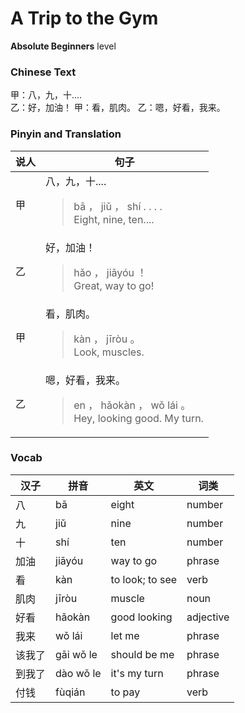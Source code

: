 # A Trip to the Gym
**Absolute Beginners** level
### Chinese Text
甲：八，九，十....<br />乙：好，加油！
甲：看，肌肉。
乙：嗯，好看，我来。

### Pinyin and Translation
|说人|句子|
|----|----|
|甲|八，九，十....<blockquote>bā ， jiǔ ， shí . . . .<br />Eight, nine, ten....</blockquote>|
|乙|好，加油！<blockquote>hǎo ， jiāyóu ！<br />Great, way to go!</blockquote>|
|甲|看，肌肉。<blockquote>kàn ， jīròu 。<br />Look, muscles.</blockquote>|
|乙|嗯，好看，我来。<blockquote>en ， hǎokàn ， wǒ lái 。<br />Hey, looking good. My turn.</blockquote>|
### Vocab
|汉子|拼音|英文|词类|
|----|----|----|----|
|八|bā|eight|number|
|九|jiǔ|nine|number|
|十|shí|ten|number|
|加油|jiāyóu|way to go|phrase|
|看|kàn|to look; to see|verb|
|肌肉|jīròu|muscle|noun|
|好看|hǎokàn|good looking|adjective|
|我来|wǒ lái|let me|phrase|
|该我了|gāi wǒ le|should be me|phrase|
|到我了|dào wǒ le|it's my turn|phrase|
|付钱|fùqián|to pay|verb|